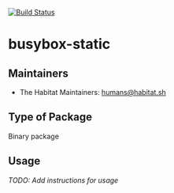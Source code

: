 [![Build Status](https://dev.azure.com/chefcorp-partnerengineering/Chef%20Base%20Plans/_apis/build/status/chef-base-plans.busybox-static?branchName=master)](https://dev.azure.com/chefcorp-partnerengineering/Chef%20Base%20Plans/_build/latest?definitionId=122&branchName=master)

# busybox-static

## Maintainers

* The Habitat Maintainers: <humans@habitat.sh>

## Type of Package

Binary package

## Usage

*TODO: Add instructions for usage*
